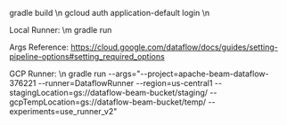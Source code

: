 gradle build \n
gcloud auth application-default login \n

Local Runner: \m
gradle run

Args Reference: https://cloud.google.com/dataflow/docs/guides/setting-pipeline-options#setting_required_options

GCP Runner: \n
gradle run --args="--project=apache-beam-dataflow-376221 --runner=DataflowRunner --region=us-central1 --stagingLocation=gs://dataflow-beam-bucket/staging/ --gcpTempLocation=gs://dataflow-beam-bucket/temp/ --experiments=use_runner_v2"
